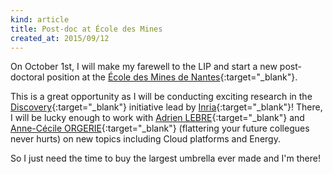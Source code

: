 ```yaml
---
kind: article
title: Post-doc at École des Mines
created_at: 2015/09/12
---
```


On October 1st, I will make my farewell to the LIP and start a new post-doctoral position at the
[École des Mines de Nantes](http://www.mines-nantes.fr/){:target="_blank"}.<!--more-->

This is a great opportunity as I will be conducting exciting research in the
[Discovery](https://beyondtheclouds.github.io/){:target="_blank"} initiative lead by
[Inria](http://www.inria.fr/){:target="_blank"}! There, I will
be lucky enough to work with [Adrien LEBRE](http://lebre.adrien.free.fr/alebre/){:target="_blank"} and
[Anne-Cécile ORGERIE](http://people.irisa.fr/Anne-Cecile.Orgerie/){:target="_blank"}
<span class="tiny-note">(flattering your future collegues never hurts)</span> on new topics
including Cloud platforms and Energy.

So I just need the time to buy the largest umbrella ever made and I'm there!
